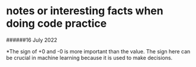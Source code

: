 # notes or interesting facts when doing code practice

######16 July 2022

*The sign of +0 and -0 is more important than the value. The sign here can be crucial in machine learning because it is used to make decisions.

